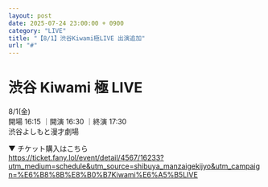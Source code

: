 ```yaml
---
layout: post
date: 2025-07-24 23:00:00 + 0900
category: "LIVE"
title: "【8/1】渋谷Kiwami極LIVE 出演追加"
url: "#"
---
```


# 渋谷 Kiwami 極 LIVE <br>

<i class="fa-regular fa-calendar-alt"></i> 8/1(金)<br>
<i class="fa-regular fa-clock"></i> 開場 16:15 ｜開演 16:30 ｜終演 17:30 <br>
<i class="fa-solid fa-location-dot"></i> 渋谷よしもと漫才劇場

▼ チケット購入はこちら<br>
<https://ticket.fany.lol/event/detail/4567/16233?utm_medium=schedule&utm_source=shibuya_manzaigekijyo&utm_campaign=%E6%B8%8B%E8%B0%B7Kiwami%E6%A5%B5LIVE>
